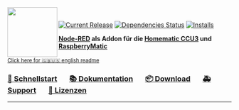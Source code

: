 <img height="112px" src="assets/redmatic5-compact.png" align="left"/>

<br>

[![Current Release](https://img.shields.io/github/release/ptweety/RedMatic.svg?colorB=4cc61e)](https://github.com/ptweety/RedMatic/releases/latest)
[![Dependencies Status](https://david-dm.org/ptweety/redmatic/status.svg)](https://david-dm.org/ptweety/redmatic)
[![Installs](https://telemetry.redmatic.de/total.svg)](https://telemetry.redmatic.de/#36500)


**[Node-RED](https://nodered.org/about/) als Addon für die 
[Homematic CCU3](https://www.homematic-ip.com/produkte/detail/smart-home-zentrale-ccu3.html) und 
[RaspberryMatic](https://github.com/jens-maus/RaspberryMatic)**
<br><br>
<sub>[Click here for 🇬🇧🇺🇸 english readme](README.en.md)</sub>
### [🚀 Schnellstart](#voraussetzungen)&nbsp;&nbsp;&nbsp;&nbsp;&nbsp;&nbsp;&nbsp;[📚 Dokumentation](https://github.com/ptweety/RedMatic/wiki)&nbsp;&nbsp;&nbsp;&nbsp;&nbsp;&nbsp;&nbsp;[📦 Download](https://github.com/ptweety/RedMatic/releases/latest)&nbsp;&nbsp;&nbsp;&nbsp;&nbsp;&nbsp;&nbsp;[🚑 Support](#support-mitarbeit)&nbsp;&nbsp;&nbsp;&nbsp;&nbsp;&nbsp;&nbsp;[👮 Lizenzen](#lizenzen)
___
